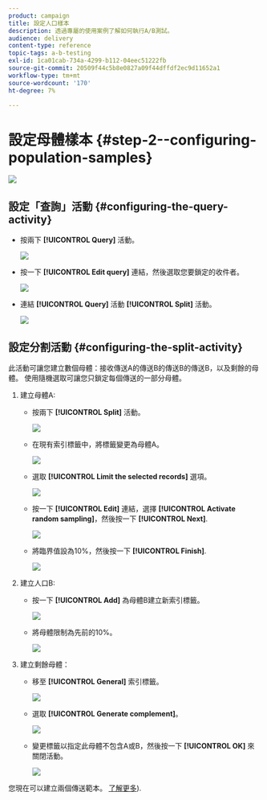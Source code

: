```yaml
---
product: campaign
title: 設定人口樣本
description: 透過專屬的使用案例了解如何執行A/B測試。
audience: delivery
content-type: reference
topic-tags: a-b-testing
exl-id: 1ca01cab-734a-4299-b112-04eec51222fb
source-git-commit: 20509f44c5b8e0827a09f44dffdf2ec9d11652a1
workflow-type: tm+mt
source-wordcount: '170'
ht-degree: 7%

---
```


# 設定母體樣本 {#step-2--configuring-population-samples}

![](../../assets/common.svg)

## 設定「查詢」活動 {#configuring-the-query-activity}

* 按兩下 **[!UICONTROL Query]** 活動。

   ![](assets/use_case_abtesting_createrecipients_001.png)

* 按一下 **[!UICONTROL Edit query]** 連結，然後選取您要鎖定的收件者。

   ![](assets/use_case_abtesting_createrecipients_002.png)

* 連結 **[!UICONTROL Query]** 活動 **[!UICONTROL Split]** 活動。

   ![](assets/use_case_abtesting_createrecipients_003.png)

## 設定分割活動 {#configuring-the-split-activity}

此活動可讓您建立數個母體：接收傳送A的傳送B的傳送B的傳送B，以及剩餘的母體。 使用隨機選取可讓您只鎖定每個傳送的一部分母體。

1. 建立母體A:

   * 按兩下 **[!UICONTROL Split]** 活動。

      ![](assets/use_case_abtesting_createrecipients_004.png)

   * 在現有索引標籤中，將標籤變更為母體A。

      ![](assets/use_case_abtesting_createrecipients_005.png)

   * 選取 **[!UICONTROL Limit the selected records]** 選項。

      ![](assets/use_case_abtesting_createrecipients_006.png)

   * 按一下 **[!UICONTROL Edit]** 連結，選擇 **[!UICONTROL Activate random sampling]**，然後按一下 **[!UICONTROL Next]**.

      ![](assets/use_case_abtesting_createrecipients_007.png)

   * 將臨界值設為10%，然後按一下 **[!UICONTROL Finish]**.

      ![](assets/use_case_abtesting_createrecipients_008.png)

1. 建立人口B:

   * 按一下 **[!UICONTROL Add]** 為母體B建立新索引標籤。

      ![](assets/use_case_abtesting_createrecipients_009.png)

   * 將母體限制為先前的10%。

      ![](assets/use_case_abtesting_createrecipients_010.png)

1. 建立剩餘母體：

   * 移至 **[!UICONTROL General]** 索引標籤。

      ![](assets/use_case_abtesting_createrecipients_011.png)

   * 選取 **[!UICONTROL Generate complement]**。

      ![](assets/use_case_abtesting_createrecipients_012.png)

   * 變更標籤以指定此母體不包含A或B，然後按一下 **[!UICONTROL OK]** 來關閉活動。

      ![](assets/use_case_abtesting_createrecipients_013.png)

您現在可以建立兩個傳送範本。 [了解更多](a-b-testing-uc-delivery-templates.md)).
